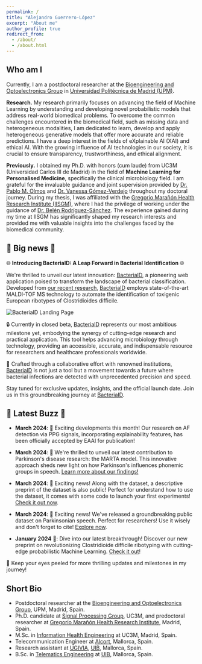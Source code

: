 ```yaml
---
permalink: /
title: "Alejandro Guerrero-López"
excerpt: "About me"
author_profile: true
redirect_from: 
  - /about/
  - /about.html
---
```

Who am I
------
Currently, I am a postdoctoral researcher at the [Bioengineering and Optoelectronics Group](http://www.byo.upm.es/BYO) in [Universidad Politécnica de Madrid (UPM)](https://www.upm.es). 

**Research.**  My research primarily focuses on advancing the field of Machine Learning by understanding and developing novel probabilistic models that address real-world biomedical problems. To overcome the common challenges encountered in the biomedical field, such as missing data and heterogeneous modalities, I am dedicated to learn, develop and apply heterogeneous generative models that offer more accurate and reliable predictions. I have a deep interest in the fields of eXplainable AI (XAI) and ethical AI. With the growing influence of AI technologies in our society, it is crucial to ensure transparency, trustworthiness, and ethical alignment.

**Previously.**   I obtained my Ph.D. with honors (cum laude) from UC3M (Universidad Carlos III de Madrid) in the field of __Machine Learning for Personalised Medicine__, specifically the clinical microbiology field. I am grateful for the invaluable guidance and joint supervision provided by [Dr. Pablo M. Olmos](http://www.tsc.uc3m.es/~olmos/) and [Dr. Vanessa Gómez-Verdejo](https://vanessa.webs.tsc.uc3m.es) throughout my doctoral journey. During my thesis, I was affiliated with the [Gregorio Marañón Health Research Institute (IISGM)](https://www.iisgm.com), where I had the privilege of working under the guidance of [Dr. Belén Rodríguez-Sánchez](https://scholar.google.es/citations?user=W9sZbBoAAAAJ&hl=es). The experience gained during my time at IISGM has significantly shaped my research interests and provided me with valuable insights into the challenges faced by the biomedical community.

🌟 **Big news** 🌟
------

🌐 **Introducing BacteriaID: A Leap Forward in Bacterial Identification** 🌐

We're thrilled to unveil our latest innovation: [BacteriaID](https://bacteria.id), a pioneering web application poised to transform the landscape of bacterial classification. Developed from [our recent research](biorxiv.org/content/10.1101/2024.01.24.576988v1), [BacteriaID](https://bacteria.id) employs state-of-the-art MALDI-TOF MS technology to automate the identification of toxigenic European ribotypes of Clostridioides difficile.

![BacteriaID Landing Page](https://bacteria.id/featured.png)

🔒 Currently in closed beta, [BacteriaID](https://bacteria.id) represents our most ambitious milestone yet, embodying the synergy of cutting-edge research and practical application. This tool helps advancing microbiology through technology, providing an accessible, accurate, and indispensable resource for researchers and healthcare professionals worldwide.

👥 Crafted through a collaborative effort with renowned institutions, [BacteriaID](https://bacteria.id) is not just a tool but a movement towards a future where bacterial infections are detected with unprecedented precision and speed.

Stay tuned for exclusive updates, insights, and the official launch date. Join us in this groundbreaking journey at [BacteriaID](https://bacteria.id).

🌟 **Latest Buzz** 🌟
------

- **March 2024**: 📢 Exciting developments this month! Our research on AF detection via PPG signals, incorporating explainability features, has been officially accepted by EAAI for publication!

- **March 2024**: 📢 We're thrilled to unveil our latest contribution to Parkinson's disease research: the MARTA model. This innovative approach sheds new light on how Parkinson's influences phonemic groups in speech. [Learn more about our findings!](https://doi.org/10.36227/techrxiv.171084943.31044695/v1)

- **March 2024**: 📢 Exciting news! Along with the dataset, a descriptive preprint of the dataset is also public! Perfect for understand how to use the dataset, it comes with some code to launch your first experiments! [Check it out now](https://arxiv.org/abs/2403.02371).

- **March 2024**: 📢 Exciting news! We've released a groundbreaking public dataset on Parkinsonian speech. Perfect for researchers! Use it wisely and don't forget to cite! [Explore now](https://zenodo.org/records/10777657).

- **January 2024** 🚀: Dive into our latest breakthrough! Discover our new preprint on revolutionizing Clostridioide difficile ribotyping with cutting-edge probabilistic Machine Learning. [Check it out](biorxiv.org/content/10.1101/2024.01.24.576988v1)!


👀 Keep your eyes peeled for more thrilling updates and milestones in my journey!


Short Bio
------
* Postdoctoral researcher at the [Bioengineering and Optoelectronics Group](http://www.byo.upm.es/BYO), UPM, Madrid, Spain.
* Ph.D. candidate at [Signal Processing Group](http://gts.tsc.uc3m.es), UC3M, and predoctoral researcher at [Gregorio Marañón Health Research Institute](https://www.iisgm.com), Madrid, Spain.
* M.Sc. in [Information Health Engineering](https://www.uc3m.es/master/information-health-engineering) at UC3M, Madrid, Spain.
* Telecommunication Engineer at [Alcort](https://alcort.net), Mallorca, Spain.
* Research assistant at [UGIVIA](http://ugivia.uib.es), [UIB](https://www.uib.cat), Mallorca, Spain.
* B.Sc. in [Telematics Engineering](https://www.uib.eu/Learn/estudis-de-grau/grau/telematica/GTT2-P/) at [UIB](https://www.uib.cat), Mallorca, Spain.
